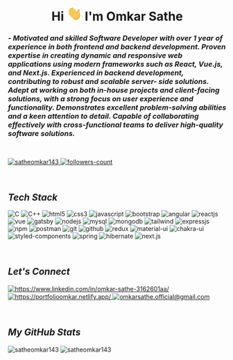 <!----------------------------------- Heading Section ------------------------------------>
<h1 align="center">
    Hi
    <img src="https://raw.githubusercontent.com/ABSphreak/ABSphreak/master/gifs/Hi.gif" width="35">
    I'm Omkar Sathe
</h1>

<!----------------------------------- About Section ------------------------------------>

<h3>
    <i>- Motivated and skilled Software Developer with over 1 year of experience in both frontend and backend
development. Proven expertise in creating dynamic and responsive web applications using modern frameworks
such as React, Vue.js, and Next.js. Experienced in backend development, contributing to robust and scalable server-
side solutions. Adept at working on both in-house projects and client-facing solutions, with a strong focus on user
experience and functionality. Demonstrates excellent problem-solving abilities and a keen attention to detail.
Capable of collaborating effectively with cross-functional teams to deliver high-quality software solutions.</i>
</h3>


<br>

<!----------------------------------- Profile View Section ----------------------------------->

<p align="left">
    <a href="https://github.com/satheomkar143">
        <img src="https://komarev.com/ghpvc/?username=satheomkar143&label=Profile%20views&color=0e75b6&style=flat" alt="satheomkar143" />
    </a>
    <a href="https://github.com/satheomkar143?tab=followers">
        <img src="https://img.shields.io/github/followers/satheomkar143?label=Followers&style=social" alt="followers-count">
    </a>
</p>
<br>

<!----------------------------------- Tech Stack Section ------------------------------------>

<h2><i>Tech Stack</i></h2>

<p>
      <img src="https://img.shields.io/badge/c-A8B9CC?style=for-the-badge&logo=C&logoColor=white" alt="C" />
        <img src="https://img.shields.io/badge/C++-00599C?style=for-the-badge&logo=Cpp&logoColor=white" alt="C++" />
    <img src="https://img.shields.io/badge/HTML5-E34F26?style=for-the-badge&logo=html5&logoColor=white" alt="html5" />
    <img src="https://img.shields.io/badge/CSS3-1572B6?style=for-the-badge&logo=css3&logoColor=white" alt="css3" />
    <img src="https://img.shields.io/badge/JavaScript-323330?style=for-the-badge&logo=javascript&logoColor=F7DF1E" alt="javascript" />
    <img src="https://img.shields.io/badge/Bootstrap-563D7C?style=for-the-badge&logo=bootstrap&logoColor=white" alt="bootstrap" />
    <img src="https://img.shields.io/badge/angular-0F0F11?style=for-the-badge&logo=angular&logoColor=white" alt="angular" />
    <img src="https://img.shields.io/badge/React-20232A?style=for-the-badge&logo=react&logoColor=61DAFB" alt="reactjs" />
    <img src="https://img.shields.io/badge/vue-4FC08D?style=for-the-badge&logo=vue.js&logoColor=61DAFB" alt="vue" />
    <img src="https://img.shields.io/badge/gatsby-663399?style=for-the-badge&logo=gatsby&logoColor=61DAFB" alt="gatsby" />
    <img src="https://img.shields.io/badge/Node.js-339933?style=for-the-badge&logo=nodedotjs&logoColor=white" alt="nodejs" />
    <img src="https://img.shields.io/badge/mysql-4479A1?style=for-the-badge&logo=mysql&logoColor=white" alt="mysql" />
    <img src="https://img.shields.io/badge/MongoDB-4EA94B?style=for-the-badge&logo=mongodb&logoColor=white" alt="mongodb" />
    <img src="https://img.shields.io/badge/Tailwind_CSS-38B2AC?style=for-the-badge&logo=tailwind-css&logoColor=white" alt="tailwind" /> 
    <img src="https://img.shields.io/badge/Express.js-000000?style=for-the-badge&logo=express&logoColor=white" alt="expressjs" />
    <img src="https://img.shields.io/badge/npm-CB3837?style=for-the-badge&logo=npm&logoColor=white" alt="npm" />
    <img src="https://img.shields.io/badge/Postman-FF6C37?style=for-the-badge&logo=Postman&logoColor=white" alt="postman" />
    <img src="https://img.shields.io/badge/Git-f44d27?style=for-the-badge&logo=git&logoColor=white" alt="git" />
    <img src="https://img.shields.io/badge/GitHub-100000?style=for-the-badge&logo=github&logoColor=white" alt="github" />
    <img src="https://img.shields.io/badge/Redux-593D88?style=for-the-badge&logo=redux&logoColor=white" alt="redux" />
    <img src="https://img.shields.io/badge/Material%20UI-007FFF?style=for-the-badge&logo=mui&logoColor=white" alt="material-ui" />
    <img src="https://img.shields.io/badge/Chakra%20UI-3bc7bd?style=for-the-badge&logo=chakraui&logoColor=white" alt="chakra-ui" />
    <img src="https://img.shields.io/badge/styled--components-DB7093?style=for-the-badge&logo=styled-components&logoColor=white" alt="styled-components" />
    <img src="https://img.shields.io/badge/spring--boot-6DB33F?style=for-the-badge&logo=spring&logoColor=white" alt="spring" />
    <img src="https://img.shields.io/badge/hibernate-59666C?style=for-the-badge&logo=hibernate&logoColor=white" alt="hibernate" />
    <img src="https://img.shields.io/badge/next.js-000000?style=for-the-badge&logo=next.js&logoColor=white" alt="next.js" />
</p>
<br>

<!----------------------------------- Project Section ------------------------------------>
<!--
<h2><i>My top projects</i></h2>

 <p align="left">
    <a href="https://github.com/jksingh1504/max-fashion-clone" target="blank">
        <img src="https://img.shields.io/static/v1?style=for-the-badge&message=Max Fashion&color=1BB91F&logo=&logoColor=FFFFFF&label=" alt="Max-Fashion" />
    </a>
    <a href="https://github.com/9Prajjwal/outnetclone" target="blank">
        <img src="https://img.shields.io/static/v1?style=for-the-badge&message=The Outnet&color=000000&logo=&logoColor=FFFFFF&label=" alt="The-Outnet-clone" />
    </a>
   <a href="https://github.com/jksingh1504/Orbitz-Clone" target="blank">
        <img src="https://img.shields.io/static/v1?style=for-the-badge&message=Orbitz Clone&color=840010&logo=&logoColor=FFFFFF&label=" alt="Orbitz-clone" />
    </a>
    
</p>
<br>  -->

<!----------------------------------- Social Media Links Section ------------------------------------>

<h2><i>Let's Connect</i></h2>

<p align="left">
    <a href="https://www.linkedin.com/in/omkar-sathe-3162601aa/">
        <img align="center" src="https://img.shields.io/badge/LinkedIn-0077B5?style=for-the-badge&logo=linkedin&logoColor=white" alt="https://www.linkedin.com/in/omkar-sathe-3162601aa/" />
    </a>
    <a href="https://portfolioomkar.netlify.app/">
        <img align="center" src="https://img.shields.io/badge/Portfolio-18A303?style=for-the-badge&logo=ionic&logoColor=white" alt="https://portfolioomkar.netlify.app/" />
    </a>
    <a title="omkarsathe.official@gmail.com" href="mailto:omkarsathe.official@gmail.com">
        <img align="center" src="https://img.shields.io/badge/Gmail-D14836?style=for-the-badge&logo=gmail&logoColor=white" alt="omkarsathe.official@gmail.com" />
    </a>
</p>
<br>

<!----------------------------------- GitHub Stats Section ------------------------------------>

<h2><i>My GitHub Stats</i></h2>

<p>
    <img align="center" src="https://github-readme-stats.vercel.app/api?username=satheomkar143&show_icons=true&include_all_commits=true&count_private=true&hide=issues,contribs&border_radius=0&locale=en&theme=dark" alt="satheomkar143" height="139" />
    <img align="center" src="https://github-readme-stats.vercel.app/api/top-langs/?username=satheomkar143&layout=compact&exclude_repo=Lybrate-Website-Clone-Version-2.0,Lybrate-Website-Clone,Adidas-Clone&hide=Shell&border_radius=0&theme=dark" alt="satheomkar143" height="139" />
</p>
<br>

<!----------------------------------- Top Repository Section ------------------------------------>
<!--
<h2><i>Top Repositories</i></h2>

<p>
    <a href="https://github.com/jksingh1504/max-fashion-clone">
        <img align="center" src="https://github-readme-stats.vercel.app/api/pin/?username=jksingh1504&repo=max-fashion-clone&locale=en&border_radius=0&theme=dark" alt="jksingh1504" />
    </a>
    <a href="https://github.com/jksingh1504/Orbitz-Clone">
        <img align="center" src="https://github-readme-stats.vercel.app/api/pin/?username=jksingh1504&repo=Orbitz-Clone&locale=en&border_radius=0&theme=dark" alt="jksingh1504" />
    </a>
    <a href="https://github.com/jksingh1504/outnetclone">
        <img align="center" src="https://github-readme-stats.vercel.app/api/pin/?username=jksingh1504&repo=outnetclone&locale=en&border_radius=0&theme=dark" alt="jksingh1504" />
    </a>  
</p> -->
